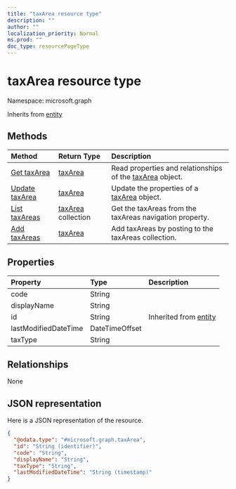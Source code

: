 ```yaml
---
title: "taxArea resource type"
description: ""
author: ""
localization_priority: Normal
ms.prod: ""
doc_type: resourcePageType
---
```


# taxArea resource type


Namespace: microsoft.graph




Inherits from [entity](../resources/entity.md)

## Methods
|Method|Return Type|Description|
|:---|:---|:---|
|[Get taxArea](../api/taxarea-get.md)|[taxArea](../resources/taxarea.md)|Read properties and relationships of the [taxArea](../resources/taxarea.md) object.|
|[Update taxArea](../api/taxarea-update.md)|[taxArea](../resources/taxarea.md)|Update the properties of a [taxArea](../resources/taxarea.md) object.|
|[List taxAreas](../api/company-list-taxareas.md)|[taxArea](../resources/taxarea.md) collection|Get the taxAreas from the taxAreas navigation property.|
|[Add taxAreas](../api/company-post-taxareas.md)|[taxArea](../resources/taxarea.md)|Add taxAreas by posting to the taxAreas collection.|

## Properties
|Property|Type|Description|
|:---|:---|:---|
|code|String||
|displayName|String||
|id|String| Inherited from [entity](../resources/entity.md)|
|lastModifiedDateTime|DateTimeOffset||
|taxType|String||

## Relationships
None

## JSON representation
Here is a JSON representation of the resource.
<!-- {
  "blockType": "resource",
  "keyProperty": "id",
  "@odata.type": "microsoft.graph.taxArea",
  "baseType": "microsoft.graph.entity",
  "openType": false
}
-->
``` json
{
  "@odata.type": "#microsoft.graph.taxArea",
  "id": "String (identifier)",
  "code": "String",
  "displayName": "String",
  "taxType": "String",
  "lastModifiedDateTime": "String (timestamp)"
}
```


